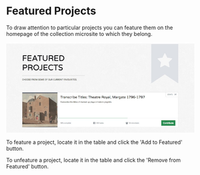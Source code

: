 # Featured Projects

To draw attention to particular projects you can feature them on the homepage
of the collection microsite to which they belong.

![Collection Admin - Featured](../../assets/admin-collection-featured.jpg?raw=true)

To feature a project, locate it in the table and click the 'Add to Featured' button.

To unfeature a project, locate it in the table and click the 'Remove from Featured' button.
